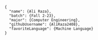     {
      "name": {Ali Raza},
      "batch": {Fall 2-23},
      "major": {Computer Engineering},
      "githubUsername": {AliRaza2408},
      "favoriteLanguage": {Machine Language}
    }